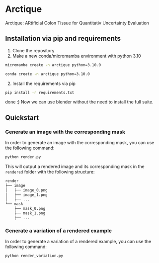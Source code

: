 # Arctique

Arctique: ARtificial Colon Tissue for Quantitativ Uncertainty Evaluation

## Installation via pip and requirements

1) Clone the repository
2) Make a new conda/micromamba environment with python 3.10
```bash
micromamba create -n arctique python=3.10.0
```
```bash
conda create -n arctique python=3.10.0
```

2) Install the requirements via pip
```bash
pip install -r requirements.txt
```

done :) Now we can use blender without the need to install the full suite.


## Quickstart

### Generate an image with the corresponding mask

In order to generate an image with the corresponding mask, you can use the following command:

```bash
python render.py 
```

This will output a rendered image and its corresponding mask in the `rendered` folder with the following structure:

```bash
render
├── image
│   ├── image_0.png
│   ├── image_1.png
│   ├── ...
└── mask
    ├── mask_0.png
    ├── mask_1.png
    ├── ...
```

### Generate a variation of a rendered example

In order to generate a variation of a rendered example, you can use the following command:

```bash
python render_variation.py 
```